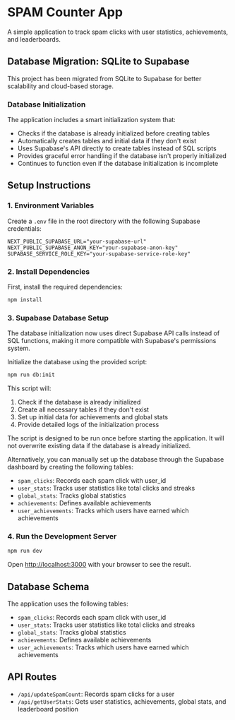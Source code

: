 # SPAM Counter App

A simple application to track spam clicks with user statistics, achievements, and leaderboards.

## Database Migration: SQLite to Supabase

This project has been migrated from SQLite to Supabase for better scalability and cloud-based storage.

### Database Initialization

The application includes a smart initialization system that:

- Checks if the database is already initialized before creating tables
- Automatically creates tables and initial data if they don't exist
- Uses Supabase's API directly to create tables instead of SQL scripts
- Provides graceful error handling if the database isn't properly initialized
- Continues to function even if the database initialization is incomplete

## Setup Instructions

### 1. Environment Variables

Create a `.env` file in the root directory with the following Supabase credentials:

```
NEXT_PUBLIC_SUPABASE_URL="your-supabase-url"
NEXT_PUBLIC_SUPABASE_ANON_KEY="your-supabase-anon-key"
SUPABASE_SERVICE_ROLE_KEY="your-supabase-service-role-key"
```

### 2. Install Dependencies

First, install the required dependencies:

```bash
npm install
```

### 3. Supabase Database Setup

The database initialization now uses direct Supabase API calls instead of SQL functions, making it more compatible with Supabase's permissions system.

Initialize the database using the provided script:

```bash
npm run db:init
```

This script will:

1. Check if the database is already initialized
2. Create all necessary tables if they don't exist
3. Set up initial data for achievements and global stats
4. Provide detailed logs of the initialization process

The script is designed to be run once before starting the application. It will not overwrite existing data if the database is already initialized.

Alternatively, you can manually set up the database through the Supabase dashboard by creating the following tables:

- `spam_clicks`: Records each spam click with user_id
- `user_stats`: Tracks user statistics like total clicks and streaks
- `global_stats`: Tracks global statistics
- `achievements`: Defines available achievements
- `user_achievements`: Tracks which users have earned which achievements

### 4. Run the Development Server

```bash
npm run dev
```

Open [http://localhost:3000](http://localhost:3000) with your browser to see the result.

## Database Schema

The application uses the following tables:

- `spam_clicks`: Records each spam click with user_id
- `user_stats`: Tracks user statistics like total clicks and streaks
- `global_stats`: Tracks global statistics
- `achievements`: Defines available achievements
- `user_achievements`: Tracks which users have earned which achievements

## API Routes

- `/api/updateSpamCount`: Records spam clicks for a user
- `/api/getUserStats`: Gets user statistics, achievements, global stats, and leaderboard position
